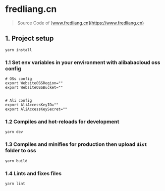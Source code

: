 # fredliang.cn

> Source Code of [www.fredliang.cn](https://www.fredliang.cn)

## 1. Project setup

```
yarn install
```

### 1.1 Set env variables in your environment with alibabacloud oss config

``` shell
# OSs config
export WebsiteOSSRegion=""
export WebsiteOSSBucket=""


# Ali config
export AliAccessKeyID=""
export AliAccessKeySecret=""
```

### 1.2 Compiles and hot-reloads for development
```
yarn dev
```

### 1.3 Compiles and minifies for production then upload `dist` folder to oss
```
yarn build
```

### 1.4 Lints and fixes files
```
yarn lint
```

